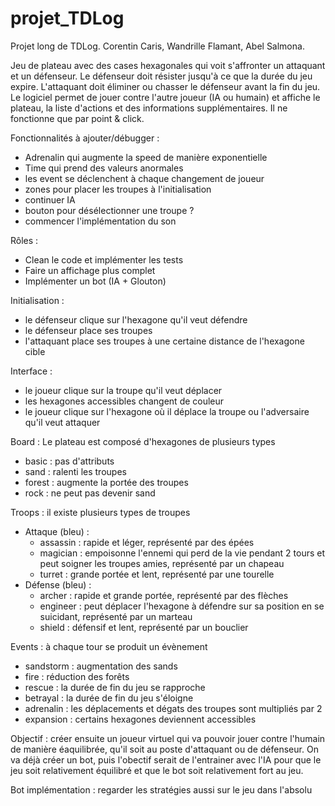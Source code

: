 # projet_TDLog
Projet long de TDLog. Corentin Caris, Wandrille Flamant, Abel Salmona.

Jeu de plateau avec des cases hexagonales qui voit s'affronter un attaquant et un défenseur. Le défenseur doit résister jusqu'à ce que la durée du jeu expire. L'attaquant doit éliminer ou chasser le défenseur avant la fin du jeu. Le logiciel permet de jouer contre l'autre joueur (IA ou humain) et affiche le plateau, la liste d'actions et des informations supplémentaires. Il ne fonctionne que par point & click. 

Fonctionnalités à ajouter/débugger : 
- Adrenalin qui augmente la speed de manière exponentielle
- Time qui prend des valeurs anormales
- les event se déclenchent à chaque changement de joueur
- zones pour placer les troupes à l'initialisation
- continuer IA
- bouton pour désélectionner une troupe ?
- commencer l'implémentation du son

Rôles : 
- Clean le code et implémenter les tests
- Faire un affichage plus complet
- Implémenter un bot (IA + Glouton)

Initialisation : 
- le défenseur clique sur l'hexagone qu'il veut défendre 
- le défenseur place ses troupes
- l'attaquant place ses troupes à une certaine distance de l'hexagone cible

Interface : 
- le joueur clique sur la troupe qu'il veut déplacer
- les hexagones accessibles changent de couleur 
- le joueur clique sur l'hexagone où il déplace la troupe ou l'adversaire qu'il veut attaquer

Board : Le plateau est composé d'hexagones de plusieurs types
- basic : pas d'attributs
- sand : ralenti les troupes
- forest : augmente la portée des troupes
- rock : ne peut pas devenir sand

Troops : il existe plusieurs types de troupes
- Attaque (bleu) : 
    - assassin : rapide et léger, représenté par des épées
    - magician : empoisonne l'ennemi qui perd de la vie pendant 2 tours et peut soigner les troupes amies, représenté par un chapeau
    - turret : grande portée et lent, représenté par une tourelle
- Défense (bleu) : 
    - archer : rapide et grande portée, représenté par des flèches
    - engineer : peut déplacer l'hexagone à défendre sur sa position en se suicidant, représenté par un marteau
    - shield : défensif et lent, représenté par un bouclier

Events : à chaque tour se produit un évènement
- sandstorm : augmentation des sands
- fire : réduction des forêts
- rescue : la durée de fin du jeu se rapproche
- betrayal : la durée de fin du jeu s'éloigne
- adrenalin : les déplacements et dégats des troupes sont multipliés par 2
- expansion : certains hexagones deviennent accessibles

Objectif : créer ensuite un joueur virtuel qui va pouvoir jouer contre l'humain de manière éaquilibrée, qu'il soit au poste d'attaquant ou de défenseur. On va déjà créer un bot, puis l'obectif serait de l'entrainer avec l'IA pour que le jeu soit relativement équilibré et que le bot soit relativement fort au jeu. 

Bot implémentation : regarder les stratégies aussi sur le jeu dans l'absolu 
